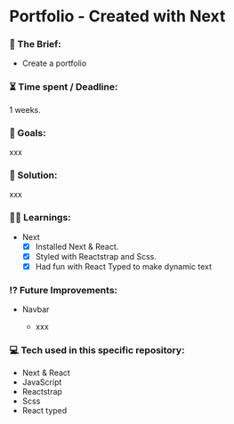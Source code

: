# Portfolio - Created with Next

<!-- https://user-images.githubusercontent.com/82885837/150193942-20eeadf0-a4a5-4281-b231-71746966d1ae.mp4 -->

### :open_file_folder: The Brief:

-   Create a portfolio

### :hourglass_flowing_sand: Time spent / Deadline:

1 weeks.

### :dart: Goals:

xxx

### :mechanical_arm: Solution:

xxx

### :man_student: Learnings:

-   Next
    -   [x] Installed Next & React.
    -   [x] Styled with Reactstrap and Scss.
    -   [x] Had fun with React Typed to make dynamic text

### :interrobang: Future Improvements:

-   Navbar

    -   xxx

### :computer: Tech used in this specific repository:

-   Next & React
-   JavaScript
-   Reactstrap
-   Scss
-   React typed
